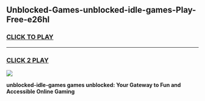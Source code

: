 
## Unblocked-Games-unblocked-idle-games-Play-Free-e26hl
<h3>
<a href="https://premium76.site?title=unblocked-idle-games&ref=18A1">CLICK TO PLAY</a></h3>
<hr>

<h3>
<a href="https://premium76.site?title=unblocked-idle-games&ref=18A1">CLICK 2 PLAY</a>
  
</h3>

<a href="https://premium76.site?title=unblocked-idle-games&ref=18A1"><img src="https://clearcache.store/games.png"></a>


**unblocked-idle-games games unblocked: Your Gateway to Fun and Accessible Online Gaming**
